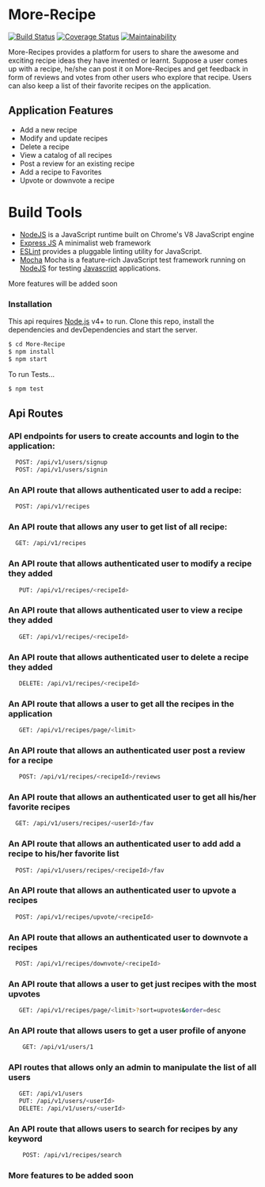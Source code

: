 # More-Recipe 

[![Build Status](https://travis-ci.org/emasys/More-Recipe.svg?branch=develop)](https://travis-ci.org/emasys/More-Recipe) [![Coverage Status](https://coveralls.io/repos/github/emasys/More-Recipe/badge.svg?branch=test)](https://coveralls.io/github/emasys/More-Recipe?branch=test) [![Maintainability](https://api.codeclimate.com/v1/badges/bde1d7669abb744d5069/maintainability)](https://codeclimate.com/github/emasys/More-Recipe/maintainability)

More-Recipes provides a platform for users to share the awesome and exciting  recipe ideas they have invented or learnt.  Suppose a user comes up with a recipe,  he/she can post it on More-Recipes and  get feedback in form of reviews and votes from other users who explore that recipe. Users can also keep a list of their favorite recipes on the application.

## Application Features
- Add a new recipe
- Modify and update recipes
- Delete a recipe
- View a catalog of all recipes
- Post a review for an existing recipe
- Add a recipe to Favorites
- Upvote or downvote a recipe

# Build Tools
- [NodeJS](http://nodejs.org/en) is a JavaScript runtime built on Chrome's V8 JavaScript engine
- [Express JS](http://express.com) A minimalist web framework
- [ESLint](eslint.org) provides a pluggable linting utility for JavaScript.
- [Mocha](https://mochajs.org/) Mocha is a feature-rich JavaScript test framework running on [NodeJS](nodejs.org/en) for testing [Javascript](javascript.com) applications.

More features will be added soon




### Installation

This api requires [Node.js](https://nodejs.org/) v4+ to run.
Clone this repo, install the dependencies and devDependencies and start the server.

```sh
$ cd More-Recipe
$ npm install 
$ npm start
```

To run Tests...

```sh
$ npm test
```

## Api Routes

### API endpoints for users to create accounts and login to the application:
  ```sh
    POST: /api/v1/users/signup 
    POST: /api/v1/users/signin
  ```
### An API route that allows authenticated user to add a recipe:
  ```sh
    POST: /api/v1/recipes
  ```
### An API route that allows any user to get list of all recipe:
  ```sh
    GET: /api/v1/recipes
  ```
### An API route that allows authenticated user to modify a recipe they added
  ```sh
     PUT: /api/v1/recipes/<recipeId>
  ```
### An API route that allows authenticated user to view a recipe they added
  ```sh
     GET: /api/v1/recipes/<recipeId>
  ```
### An API route that allows authenticated user to delete a recipe they added
  ```sh
     DELETE: /api/v1/recipes/<recipeId>
  ```
### An API route that allows a user to get all the recipes in the application
  ```sh
     GET: /api/v1/recipes/page/<limit>
  ```
### An API route that allows an authenticated user post a review for a recipe
  ```sh
     POST: /api/v1/recipes/<recipeId>/reviews
  ```
### An API route that allows an authenticated user to get all his/her favorite recipes
  ```sh
    GET: /api/v1/users/recipes/<userId>/fav
  ```
### An API route that allows an authenticated user to add add a recipe to his/her favorite list
  ```sh
    POST: /api/v1/users/recipes/<recipeId>/fav
  ```

### An API route that allows an authenticated user to upvote a recipes
  ```sh
    POST: /api/v1/recipes/upvote/<recipeId>
  ```
### An API route that allows an authenticated user to downvote a recipes
```sh
  POST: /api/v1/recipes/downvote/<recipeId>
```
### An API route that allows a user to get just recipes with the most upvotes
  ```sh
     GET: /api/v1/recipes/page/<limit>?sort=upvotes&order=desc
  ```
### An API route that allows users to get a user profile of anyone
```sh
    GET: /api/v1/users/1
```
### API routes that allows only an admin to manipulate the list of all users
  ```sh
     GET: /api/v1/users
     PUT: /api/v1/users/<userId>
     DELETE: /api/v1/users/<userId>
  ```

### An API route that allows users to search for recipes by any keyword
```sh
    POST: /api/v1/recipes/search
```

### More features to be added soon
